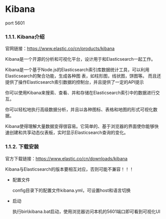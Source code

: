 # Kibana

port 5601

### 1.1.1. Kibana介绍

官网链接：https://www.elastic.co/cn/products/kibana

Kibana是一个开源的分析和可视化平台，设计用于和Elasticsearch一起工作。

Kibana是一个基于Node.js的Elasticsearch索引库数据统计工具，可以利用Elasticsearch的聚合功能，生成各种图 表，如柱形图，线状图，饼图等。 而且还提供了操作Elasticsearch索引数据的控制台，并且提供了一定的API提示

你可以使用Kibana来搜索、查看、并和存储在Elasticsearch索引中的数据进行交互。

你可以轻松地执行高级数据分析，并且以各种图标、表格和地图的形式可视化数据。

Kibana使得理解大量数据变得很容易。它简单的、基于浏览器的界面使你能够快速创建和共享动态仪表板，实时显示Elasticsearch查询的变化。

### 1.1.2. 下载安装

官方下载链接：https://www.elastic.co/cn/downloads/kibana

Kibana与Elasticsearch的版本要相互对应，否则可能不兼容！！！

* 配置文件

  config目录下的配置文件kibana.yml，可设置host和语言切换

* 启动

  执行bin\kibana.bat启动，使用浏览器访问本机的5601端口即可看到可视化UI